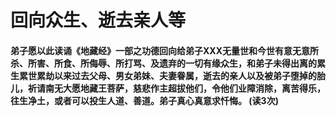 
# 回向众生、逝去亲人等
#### 弟子愿以此读诵《地藏经》一部之功德回向给弟子XXX无量世和今世有意无意所杀、所害、所食、所侮辱、所打骂、及遗弃的一切有缘众生，和弟子未得出离的累生累世累劫以来过去父母、男女弟妹、夫妻眷属，逝去的亲人以及被弟子堕掉的胎儿，祈请南无大愿地藏王菩萨，慈悲作主超拔他们，令他们业障消除，离苦得乐，往生净土，或者可以投生人道、善道。弟子真心真意求忏悔。 (读3次)
